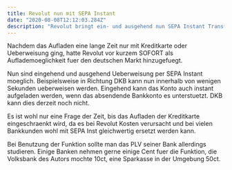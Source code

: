 ```yaml
---
title: Revolut nun mit SEPA Instant
date: "2020-08-08T12:12:03.284Z"
description: "Revolut bringt ein- und ausgehend nun SEPA Instant Transfers"
---
```


Nachdem das Aufladen eine lange Zeit nur mit Kreditkarte oder Ueberweisung ging,
hatte Revolut vor kurzem SOFORT als Auflademoeglichkeit fuer den deutschen Markt hinzugefuegt.

Nun sind eingehend und ausgehend Ueberweisung per SEPA Instant moeglich. Beispielsweise in Richtung DKB kann nun innerhalb von wenigen Sekunden ueberweisen werden.
Eingehend kann das Konto auch instant aufgeladen werden, wenn das absendende Bankkonto es unterstuetzt. DKB kann dies derzeit noch nicht.

Es ist wohl nur eine Frage der Zeit, bis das Aufladen der Kreditkarte eingeschraenkt wird, da es bei Revolut Kosten verursacht und bei vielen Bankkunden wohl mit SEPA Inst gleichwertig ersetzt werden kann.

Bei Benutzung der Funktion sollte man das PLV seiner Bank allerdings studieren. Einige Banken nehmen gerne einige Cent fuer die Funktion, die Volksbank des Autors mochte 10ct, eine Sparkasse in der Umgebung 50ct.

